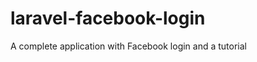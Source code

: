 laravel-facebook-login
======================

A complete application with Facebook login and a tutorial
